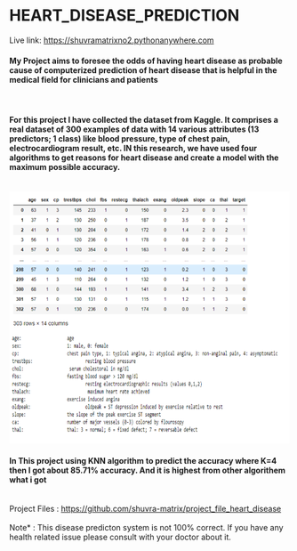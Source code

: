 # HEART_DISEASE_PREDICTION
Live link:
<a href="https://shuvramatrixno2.pythonanywhere.com/">https://shuvramatrixno2.pythonanywhere.com</a>

<h4> My Project aims to foresee the odds of having heart disease as probable cause of 
computerized prediction of heart disease that is helpful in the medical field for clinicians and 
patients </h4>
<br>
<h4>For this project I have collected the dataset from Kaggle. It comprises a real 
dataset of 300 examples of data with 14 various attributes (13 predictors; 1 class) like blood 
pressure, type of chest pain, electrocardiogram result, etc. IN this research, we have used 
four algorithms to get reasons for heart disease and create a model with the maximum 
possible accuracy.
</h4>
<br>
<img src="https://github.com/shuvra-matrix/HEART_DISEASE_PREDICTION/blob/master/static/images/no1.png?raw=true" >
<br>
<h4>In This project using KNN algorithm to predict the accuracy where K=4 then I got 
about 85.71% accuracy. And it is highest from other algorithem what i got </h4>
<br>
Project Files : <a href="https://github.com/shuvra-matrix/project_file_heart_disease">https://github.com/shuvra-matrix/project_file_heart_disease</a> 
<br>
<br>
Note* : This disease predicton system is not 100% correct. If you have any health related issue please consult with your doctor about it.  
